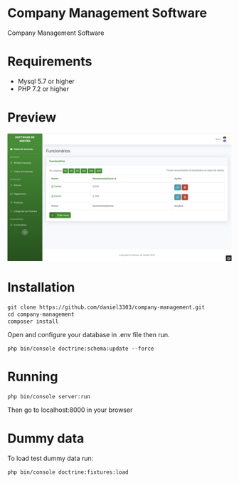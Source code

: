 # Company Management Software
Company Management Software

# Requirements
- Mysql 5.7 or higher
- PHP 7.2 or higher

# Preview
![Software Preview](https://raw.githubusercontent.com/daniel3303/company-management/master/preview.png)


# Installation
    git clone https://github.com/daniel3303/company-management.git
    cd company-management
    composer install
    
Open and configure your database in .env file then run.
    
    php bin/console doctrine:schema:update --force
    
# Running
    php bin/console server:run
   
Then go to localhost:8000 in your browser

# Dummy data
To load test dummy data run:

    php bin/console doctrine:fixtures:load
